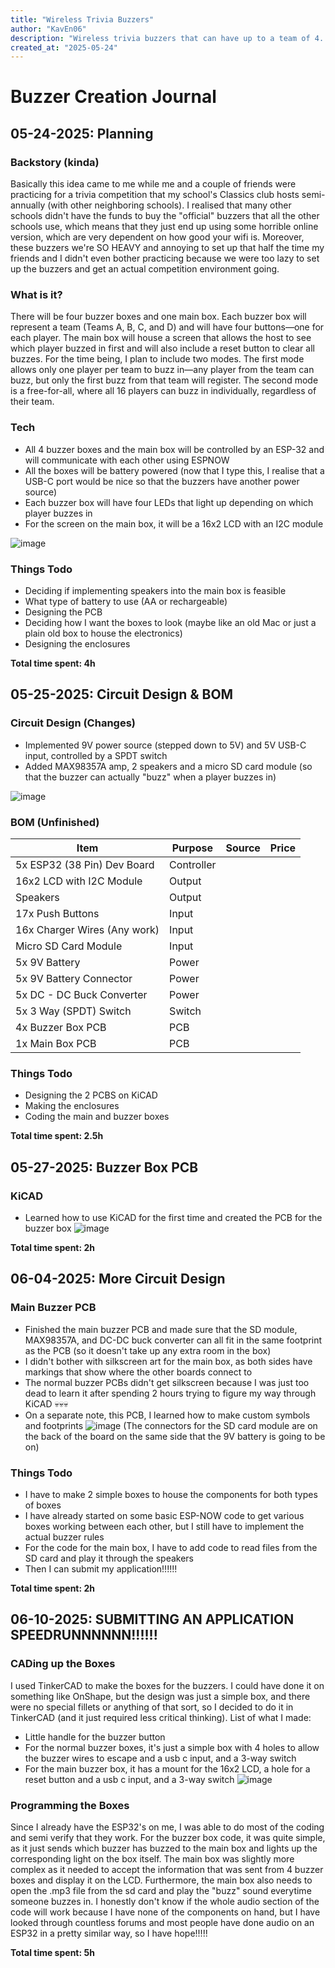 ```yaml
---
title: "Wireless Trivia Buzzers"
author: "KavEn06"
description: "Wireless trivia buzzers that can have up to a team of 4. They're designed to be portable, which means that you can take them anywhere you want!!!"
created_at: "2025-05-24"
---
```


# Buzzer Creation Journal 
## 05-24-2025: Planning 
### Backstory (kinda)
Basically this idea came to me while me and a couple of friends were practicing for a trivia competition that my school's Classics club hosts semi-annually (with other neighboring schools). I realised that many other schools didn't have the funds to buy the "official" buzzers that all the other schools use, which means that they just end up using some horrible online version, which are very dependent on how good your wifi is. Moreover, these buzzers we're SO HEAVY and annoying to set up that half the time my friends and I didn't even bother practicing because we were too lazy to set up the buzzers and get an actual competition environment going. 


### What is it?
There will be four buzzer boxes and one main box. Each buzzer box will represent a team (Teams A, B, C, and D) and will have four buttons—one for each player. The main box will house a screen that allows the host to see which player buzzed in first and will also include a reset button to clear all buzzes. For the time being, I plan to include two modes. The first mode allows only one player per team to buzz in—any player from the team can buzz, but only the first buzz from that team will register. The second mode is a free-for-all, where all 16 players can buzz in individually, regardless of their team.


### Tech
* All 4 buzzer boxes and the main box will be controlled by an ESP-32 and will communicate with each other using ESPNOW
* All the boxes will be battery powered (now that I type this, I realise that a USB-C port would be nice so that the buzzers have another power source)
* Each buzzer box will have four LEDs that light up depending on which player buzzes in
* For the screen on the main box, it will be a 16x2 LCD with an I2C module

![image](https://github.com/user-attachments/assets/6ec0af28-5e6d-420f-bcab-68f780e055d8)

### Things Todo
* Deciding if implementing speakers into the main box is feasible
* What type of battery to use (AA or rechargeable)
* Designing the PCB
* Deciding how I want the boxes to look (maybe like an old Mac or just a plain old box to house the electronics)
* Designing the enclosures

**Total time spent: 4h**


## 05-25-2025: Circuit Design & BOM 
### Circuit Design (Changes) 
* Implemented 9V power source (stepped down to 5V) and 5V USB-C input, controlled by a SPDT switch
* Added MAX98357A amp, 2 speakers and a micro SD card module (so that the buzzer can actually "buzz" when a player buzzes in)

![image](https://github.com/user-attachments/assets/8b03c6c4-4ca9-46d7-a5f0-7e7be569c1c8)


### BOM (Unfinished) 
| Item                                       | Purpose    | Source | Price |
|--------------------------------------------|------------|--------|-------|
| 5x ESP32 (38 Pin) Dev Board                | Controller |        |       |
| 16x2 LCD with I2C Module                   | Output     |        |       |
| Speakers                                   | Output     |        |       |
| 17x Push Buttons                           | Input      |        |       |
| 16x Charger Wires (Any work)               | Input      |        |       |
| Micro SD Card Module                       | Input      |        |       |  
| 5x 9V Battery                              | Power      |        |       |
| 5x 9V Battery Connector                    | Power      |        |       |
| 5x DC - DC Buck Converter                  | Power      |        |       |
| 5x 3 Way (SPDT) Switch                     | Switch     |        |       |
| 4x Buzzer Box PCB                          | PCB        |        |       |
| 1x Main Box PCB                            | PCB        |        |       |

### Things Todo
* Designing the 2 PCBS on KiCAD
* Making the enclosures
* Coding the main and buzzer boxes

**Total time spent: 2.5h**

## 05-27-2025: Buzzer Box PCB 
### KiCAD
* Learned how to use KiCAD for the first time and created the PCB for the buzzer box
![image](https://github.com/user-attachments/assets/8a144d44-c1fa-4a74-a6e0-8566e701df20)

**Total time spent: 2h**


## 06-04-2025: More Circuit Design 
### Main Buzzer PCB
- Finished the main buzzer PCB and made sure that the SD module, MAX98357A, and DC-DC buck converter can all fit in the same footprint as the PCB (so it doesn't take up any extra room in the box)
- I didn't bother with silkscreen art for the main box, as both sides have markings that show where the other boards connect to
- The normal buzzer PCBs didn't get silkscreen because I was just too dead to learn it after spending 2 hours trying to figure my way through KiCAD 💀💀💀
- On a separate note, this PCB, I learned how to make custom symbols and footprints 
![image](https://github.com/user-attachments/assets/e3c7e530-1372-4cdb-bb72-d670ad8c960f)
(The connectors for the SD card module are on the back of the board on the same side that the 9V battery is going to be on)

### Things Todo
- I have to make 2 simple boxes to house the components for both types of boxes
- I have already started on some basic ESP-NOW code to get various boxes working between each other, but I still have to implement the actual buzzer rules
- For the code for the main box, I have to add code to read files from the SD card and play it through the speakers
- Then I can submit my application!!!!!! 

**Total time spent: 2h**

## 06-10-2025: SUBMITTING AN APPLICATION SPEEDRUNNNNNN!!!!!! 
### CADing up the Boxes 
I used TinkerCAD to make the boxes for the buzzers. I could have done it on something like OnShape, but the design was just a simple box, and there were no special fillets or anything of that sort, so I decided to do it in TinkerCAD (and it just required less critical thinking). 
List of what I made: 
- Little handle for the buzzer button
- For the normal buzzer boxes, it's just a simple box with 4 holes to allow the buzzer wires to escape and a usb c input, and a 3-way switch
- For the main buzzer box, it has a mount for the 16x2 LCD, a hole for a reset button and a usb c input, and a 3-way switch
![image](https://github.com/user-attachments/assets/e28ae017-b513-4b40-aab7-b06232eab597)

### Programming the Boxes
Since I already have the ESP32's on me, I was able to do most of the coding and semi verify that they work. For the buzzer box code, it was quite simple, as it just sends which buzzer has buzzed to the main box and lights up the corresponding light on the box itself. The main box was slightly more complex as it needed to accept the information that was sent from 4 buzzer boxes and display it on the LCD. Furthermore, the main box also needs to open the .mp3 file from the sd card and play the "buzz" sound everytime someone buzzes in. I honestly don't know if the whole audio section of the code will work because I have none of the components on hand, but I have looked through countless forums and most people have done audio on an ESP32 in a pretty similar way, so I have hope!!!!!

**Total time spent: 5h**
